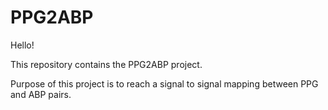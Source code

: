 # PPG2ABP

Hello! 

This repository contains the PPG2ABP project.

Purpose of this project is to reach a signal to signal mapping between PPG and ABP pairs. 